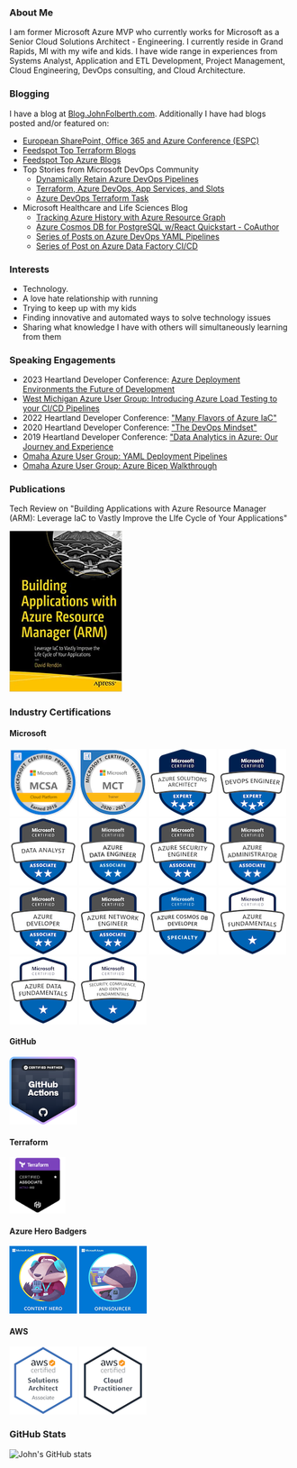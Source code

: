 ### About Me
I am former Microsoft Azure MVP who currently works for Microsoft as a Senior Cloud Solutions Architect - Engineering. I currently reside in Grand Rapids, MI with my wife and kids. I have wide range in experiences from Systems Analyst, Application and ETL Development, Project Management, Cloud Engineering, DevOps consulting, and Cloud Architecture.

### Blogging
I have a blog at [Blog.JohnFolberth.com](https://blog.johnfolberth.com). Additionally I have had blogs posted and/or featured on:
* [European SharePoint, Office 365 and Azure Conference (ESPC)](https://www.sharepointeurope.com/azure-devops-terraform-task/)
* [Feedspot Top Terraform Blogs](https://blog.feedspot.com/terraform_blogs/)
* [Feedspot Top Azure Blogs](https://rss.feedspot.com/microsoft_azure_rss_feeds/)
* Top Stories from Microsoft DevOps Community
  * [Dynamically Retain Azure DevOps Pipelines](https://devblogs.microsoft.com/devops/top-stories-from-the-microsoft-devops-community-2022-01-04/)
  * [Terraform, Azure DevOps, App Services, and Slots](https://devblogs.microsoft.com/devops/top-stories-from-the-microsoft-devops-community-2021-11-12/)
  * [Azure DevOps Terraform Task](https://devblogs.microsoft.com/devops/top-stories-from-the-microsoft-devops-community-2021-09-10/)
* Microsoft Healthcare and Life Sciences Blog
  * [Tracking Azure History with Azure Resource Graph](https://techcommunity.microsoft.com/t5/healthcare-and-life-sciences/tracking-azure-history-with-azure-resource-graph/ba-p/3611914)
  * [Azure Cosmos DB for PostgreSQL w/React Quickstart - CoAuthor](https://techcommunity.microsoft.com/t5/azure-developer-community-blog/azure-cosmos-db-for-postgresql-w-react-quickstart/ba-p/3666430)
  * [Series of Posts on Azure DevOps YAML Pipelines](https://techcommunity.microsoft.com/t5/healthcare-and-life-sciences/bg-p/HealthcareAndLifeSciencesBlog/label-name/YAML%20Pipeline%20Series)
  * [Series of Post on Azure Data Factory CI/CD](https://techcommunity.microsoft.com/t5/healthcare-and-life-sciences/bg-p/HealthcareAndLifeSciencesBlog/label-name/Azure%20Data%20Factory)

### Interests
* Technology.
* A love hate relationship with running
* Trying to keep up with my kids
* Finding innovative and automated ways to solve technology issues
* Sharing what knowledge I have with others will simultaneously learning from them

### Speaking Engagements
* 2023 Heartland Developer Conference: [Azure Deployment Environments the Future of Development](https://github.com/JFolberth/ToDo_AzureDeploymentEnvironment)
* [West Michigan Azure User Group: Introducing Azure Load Testing to your CI/CD Pipelines](https://youtu.be/KB95CbkgoMk?feature=shared)
* 2022 Heartland Developer Conference: ["Many Flavors of Azure IaC"](https://github.com/JFolberth/Azure_IaC_Flavors)
* 2020 Heartland Developer Conference: ["The DevOps Mindset"](https://blog.johnfolberth.com/hdc-2020-breakout-session-the-devops-mindset/)
* 2019 Heartland Developer Conference: ["Data Analytics in Azure: Our Journey and Experience](https://2019aimhdc.sched.com/event/RZFx/data-analytics-in-azure-our-journey-and-experience)
* [Omaha Azure User Group: YAML Deployment Pipelines](https://blog.johnfolberth.com/yaml-deployment-pipelines/)
* [Omaha Azure User Group: Azure Bicep Walkthrough](https://blog.johnfolberth.com/omaha-azure-user-group-azure-bicep-walkthrough/)

### Publications
Tech Review on "Building Applications with Azure Resource Manager (ARM): Leverage IaC to Vastly Improve the LIfe Cycle of Your Applications"

<img src="Images/IaCBook.jpg" width="200" alt="Building Applications with Azure Resource Manager (ARM): Leverage IaC to Vastly Improve the Life Cycle of Your Applications">


### Industry Certifications
#### Microsoft

[<img src="Images/mcsa-cloud-platform-certified-2018.png" alt="MCSA Cloud Platform Badge" width="120" height="120">]()
[<img src="Images/microsoft-certified-trainer-2020-2021.png" alt="Microsoft Certified Trainer Badge" width="120" height="120">]()
[<img src="Images/microsoft-certified-azure-solutions-architect-expert.png" alt="Azure Solutions Architect Badge" width="120" height="120">]()
[<img src="Images/microsoft-certified-devops-engineer-expert.png" alt="DevOps Expert Certification Badge" width="120" height="120">]()
[<img src="Images/microsoft-certified-data-analyst-associate.png" alt="Microsoft Data Analyst Certification Badge" width="120" height="120">]()
[<img src="Images/microsoft-certified-azure-data-engineer-associate.png" alt="Azure Data Engineer Associate Certification Badge" width="120" height="120">]()
[<img src="Images/microsoft-certified-azure-security-engineer-associate_120x120.png" alt="Azure Security Engineer Associate Certification Badge" width="120" height="120">]()
[<img src="Images/microsoft-certified-azure-administrator-associate.png" alt="Azure Administrator Associate Certification Badge" width="120" height="120">]()
[<img src="Images/microsoft-certified-azure-developer-associate.png" alt="Azure Developer Associate Certification Badge" width="120" height="120">]()
[<img src="Images/microsoft-certified-azure-network-engineer-associate.png" alt="Azure Network Engineer Associate Certification Badge" width="120" height="120">]()
[<img src="Images/cosmos_specialty.png" alt="Azure CosmosDB Specialty Badge" width="120" height="120">]()
[<img src="Images/microsoft-certified-azure-fundamentals.png" alt="Azure Fundamentals Certification Badge" width="120" height="120">]()
[<img src="Images/microsoft-certified-azure-data-fundamentals.png" alt="Azure Data Fundamentals Certification Badge" width="120" height="120">]()
[<img src="Images/microsoft-certified-security-compliance-and-identity-fundamentals.png" alt="Azure Security, Compliance and Identity Fundamentals Certification Badge" width="120" height="120">]()

#### GitHub
[<img src="Images/github-actions.png" alt="GitHub Actions" width="120" height="120">](https://www.credly.com/badges/888a5ae4-ead7-4f2a-af92-c46aa6e2cfc1/public_url)

#### Terraform
[<img src="Images/hashicorp-certified-terraform-associate.png" alt="Terraform Associate Certification Badge" width="100" height="100">](https://www.credly.com/badges/dde5c34f-91d3-4f5a-bfb4-b72dd16a2bda/public_url)

#### Azure Hero Badgers
[<img src="Images/azure_hero_content_hero.png" alt="Azure Hero Badge for Content Hero">](https://enjinx.io/eth/asset/6880000000000514)
[<img src="Images/azure_hero_opensourcer.png" alt="Azure Hero Badge for Open Sourcer Hero">](https://enjinx.io/eth/asset/688000000000091c)

#### AWS
[<img src="Images/aws-certified-solutions-architect-associate.png" alt="Amazon Web Services Solutions Architect Associate Certification Badge">](https://www.youracclaim.com/badges/143806b6-4c26-4cf8-ba05-e1c049287dce)
[<img src="Images/aws-certified-cloud-practitioner.png" alt="Amazon Web Services Solutions Cloud Practitioner Certification Badge">](https://www.youracclaim.com/badges/d1970aa6-5ef2-46f0-aa73-3af0a13b3914)

### GitHub Stats
![John's GitHub stats](https://github-readme-stats.vercel.app/api?username=jfolberth&show_icons=true)




